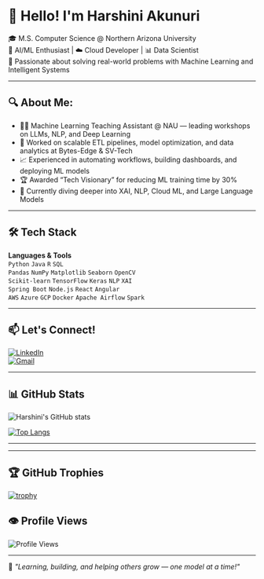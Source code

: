 # 👋 Hello! I'm Harshini Akunuri

🎓 M.S. Computer Science @ Northern Arizona University  
🧠 AI/ML Enthusiast | ☁️ Cloud Developer | 📊 Data Scientist  
💬 Passionate about solving real-world problems with Machine Learning and Intelligent Systems  

---

## 🔍 About Me:
- 👩‍🏫 Machine Learning Teaching Assistant @ NAU — leading workshops on LLMs, NLP, and Deep Learning
- 🤖 Worked on scalable ETL pipelines, model optimization, and data analytics at Bytes-Edge & SV-Tech
- 📈 Experienced in automating workflows, building dashboards, and deploying ML models
- 🏆 Awarded “Tech Visionary” for reducing ML training time by 30%
- 🌱 Currently diving deeper into XAI, NLP, Cloud ML, and Large Language Models

---

## 🛠️ Tech Stack

**Languages & Tools**  
`Python` `Java` `R` `SQL`  
`Pandas` `NumPy` `Matplotlib` `Seaborn` `OpenCV`  
`Scikit-learn` `TensorFlow` `Keras` `NLP` `XAI`  
`Spring Boot` `Node.js` `React` `Angular`  
`AWS` `Azure` `GCP` `Docker` `Apache Airflow` `Spark`

---

## 📫 Let's Connect!
[![LinkedIn](https://img.shields.io/badge/LinkedIn-blue?style=for-the-badge&logo=linkedin)](https://linkedin.com/in/harshini-akunuri)  
[![Gmail](https://img.shields.io/badge/Gmail-red?style=for-the-badge&logo=gmail)](mailto:harshiniakunuri59@gmail.com)

---

## 📊 GitHub Stats
![Harshini's GitHub stats](https://github-readme-stats.vercel.app/api?username=ha723-web&show_icons=true&theme=radical)

[![Top Langs](https://github-readme-stats.vercel.app/api/top-langs/?username=ha723-web&layout=compact&theme=radical)](https://github.com/ha723-web)

---

---

## 🏆 GitHub Trophies
[![trophy](https://github-profile-trophy.vercel.app/?username=ha723-web&theme=radical&row=1&column=7)](https://github.com/ryo-ma/github-profile-trophy)

## 👁️ Profile Views
![Profile Views](https://komarev.com/ghpvc/?username=ha723-web&color=blueviolet&style=flat)

---


🌟 *"Learning, building, and helping others grow — one model at a time!"*
